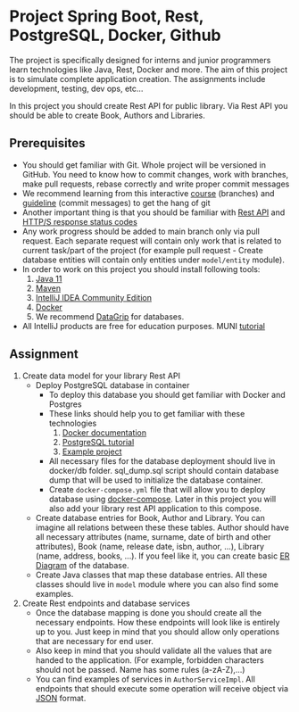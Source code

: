# Project Spring Boot, Rest, PostgreSQL, Docker, Github

The project is specifically designed for interns and junior programmers learn technologies like Java,
Rest, Docker and more. The aim of this project is to simulate complete application creation. The assignments include development, testing, dev ops, etc…

In this project you should create Rest API for public library. Via Rest API you should be able to create
Book, Authors and Libraries.

## Prerequisites
- You should get familiar with Git. Whole project will be versioned in GitHub. You need to know how to commit changes,
  work with branches, make pull requests, rebase correctly and write proper commit messages
- We recommend learning from this interactive [course](https://learngitbranching.js.org/) (branches) and [guideline](https://initialcommit.com/blog/git-commit-messages-best-practices) (commit messages) to get the hang of git
- Another important thing is that you should be familiar with [Rest API](https://aws.amazon.com/what-is/restful-api/) and [HTTP/S response status codes](https://developer.mozilla.org/en-US/docs/Web/HTTP/Status) 
- Any work progress should be added to main branch only via pull request. Each separate request will contain only work that is related to current task/part of the project (for example pull request - Create database entities will contain
  only entities under `model/entity` module).
- In order to work on this project you should install following tools:
    1. [Java 11](https://tecadmin.net/install-java-on-fedora/)
    2. [Maven](https://tecadmin.net/install-apache-maven-on-fedora/)
    3. [IntelliJ IDEA Community Edition](https://www.jetbrains.com/idea/download/#section=linux) 
    4. [Docker](https://docs.docker.com/engine/install/fedora/)
    5. We recommend [DataGrip](https://www.jetbrains.com/datagrip/download/#section=linux) for databases.
- All IntelliJ products are free for education purposes. MUNI [tutorial](https://it.muni.cz/sluzby/software/intellij-idea-a-nastroje-jetbrains) 
## Assignment

1. Create data model for your library Rest API
    - Deploy PostgreSQL database in container
        - To deploy this database you should get familiar with Docker and Postgres
        - These links should help you to get familiar with these technologies
            1. [Docker documentation](https://docs.docker.com/get-started/overview/)
            2. [PostgreSQL tutorial](https://www.postgresqltutorial.com/) 
            3. [Example project](https://github.com/obabec/iis-projekt/tree/main/docker/db)
        - All necessary files for the database deployment should live in docker/db folder. 
          sql_dump.sql script should contain database dump that will be used to initialize the database
          container.
        - Create `docker-compose.yml` file that will allow you to deploy database using [docker-compose](https://learn.microsoft.com/cs-cz/dotnet/architecture/microservices/multi-container-microservice-net-applications/multi-container-applications-docker-compose).
          Later in this project you will also add your library rest API application to this compose.
    - Create database entries for Book, Author and Library. You can imagine all relations
      between these these tables. Author should have all necessary attributes (name, surname, date of
      birth and other attributes), Book (name, release date, isbn, author, ...), Library (name, address, 
      books, ...). If you feel like it, you can create basic [ER Diagram](https://www.visual-paradigm.com/guide/data-modeling/what-is-entity-relationship-diagram/)
      of the database.
    - Create Java classes that map these database entries. All these classes should live in `model`
      module where you can also find some examples.
2. Create Rest endpoints and database services
   - Once the database mapping is done you should create all the necessary endpoints. How these endpoints
     will look like is entirely up to you. Just keep in mind that you should allow only operations
     that are necessary for end user.
   - Also keep in mind that you should validate all the values that are handed to the application.
     (For example, forbidden characters should not be passed. Name has some rules (a-zA-Z),...)
   - You can find examples of services in `AuthorServiceImpl`. All endpoints that should execute some operation
     will receive object via [JSON](https://www.baeldung.com/spring-mvc-send-json-parameters) format.
